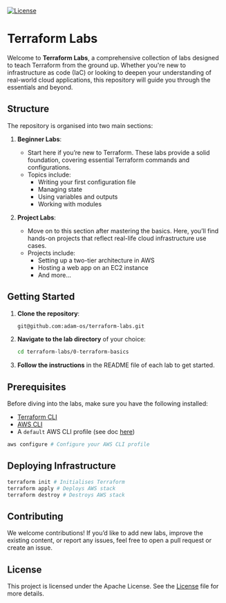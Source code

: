 [![License](https://img.shields.io/badge/License-Apache_2.0-blue.svg)](https://opensource.org/licenses/Apache-2.0)

# Terraform Labs

Welcome to **Terraform Labs**, a comprehensive collection of labs designed to teach Terraform from the ground up. Whether you're new to infrastructure as code (IaC) or looking to deepen your understanding of real-world cloud applications, this repository will guide you through the essentials and beyond.


## Structure

The repository is organised into two main sections:

1. **Beginner Labs**:  
   - Start here if you’re new to Terraform. These labs provide a solid foundation, covering essential Terraform commands and configurations.
   - Topics include: 
     - Writing your first configuration file
     - Managing state
     - Using variables and outputs
     - Working with modules

2. **Project Labs**:  
   - Move on to this section after mastering the basics. Here, you’ll find hands-on projects that reflect real-life cloud infrastructure use cases.
   - Projects include:
     - Setting up a two-tier architecture in AWS
     - Hosting a web app on an EC2 instance
     - And more...

## Getting Started

1. **Clone the repository**:
    ```bash
    git@github.com:adam-os/terraform-labs.git
    ```

2. **Navigate to the lab directory** of your choice:
    ```bash
    cd terraform-labs/0-terraform-basics
    ```

3. **Follow the instructions** in the README file of each lab to get started.

## Prerequisites

Before diving into the labs, make sure you have the following installed:

- [Terraform CLI](https://learn.hashicorp.com/tutorials/terraform/install-cli)
- [AWS CLI](https://docs.aws.amazon.com/cli/latest/userguide/install-cliv2-mac.html#cliv2-mac-prereq)
- A `default` AWS CLI profile (see doc [here](https://docs.aws.amazon.com/cli/latest/userguide/cli-configure-quickstart.html#cli-configure-quickstart-profiles))

```bash
aws configure # Configure your AWS CLI profile
```

## Deploying Infrastructure

```bash
terraform init # Initialises Terraform
terraform apply # Deploys AWS stack
terraform destroy # Destroys AWS stack
```

## Contributing

We welcome contributions! If you’d like to add new labs, improve the existing content, or report any issues, feel free to open a pull request or create an issue.

## License

This project is licensed under the Apache License. See the [License](https://opensource.org/licenses/Apache-2.0) file for more details.

